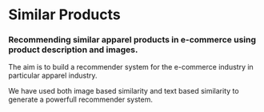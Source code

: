 # Similar Products
### Recommending similar apparel products in e-commerce using product description and images.

The aim is to build a recommender system for the e-commerce industry in particular apparel industry.

We have used both image based similarity and text based similarity to generate a powerfull recommender system.
